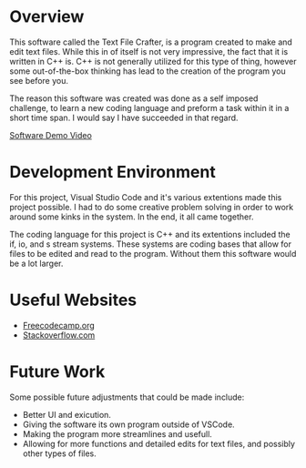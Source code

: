 # Overview

This software called the Text File Crafter, is a program created to make and edit text files.
While this in of itself is not very impressive, the fact that it is written in C++ is. C++ is
not generally utilized for this type of thing, however some out-of-the-box thinking has lead
to the creation of the program you see before you.

The reason this software was created was done as a self imposed challenge, to learn a new coding
language and preform a task within it in a short time span. I would say I have succeeded in 
that regard.

[Software Demo Video](https://youtu.be/PcdOvFqvLcw)

# Development Environment

For this project, Visual Studio Code and it's various extentions made this project possible. I had
to do some creative problem solving in order to work around some kinks in the system. In the end, it
all came together.

The coding language for this project is C++ and its extentions included the if, io, and s stream systems.
These systems are coding bases that allow for files to be edited and read to the program. Without them
this software would be a lot larger.

# Useful Websites

- [Freecodecamp.org](https://www.freecodecamp.org/news/how-to-write-and-run-c-cpp-code-on-visual-studio-code/)
- [Stackoverflow.com](https://stackoverflow.com/)

# Future Work

Some possible future adjustments that could be made include:

- Better UI and exicution.
- Giving the software its own program outside of VSCode.
- Making the program more streamlines and usefull.
- Allowing for more functions and detailed edits for text files, and possibly other types of files.